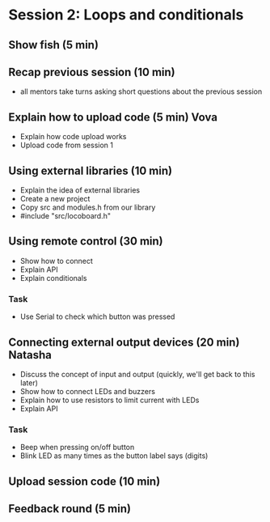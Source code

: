 # Session 2: Loops and conditionals

## Show fish (5 min)

## Recap previous session (10 min)

- all mentors take turns asking short questions about the previous session

## Explain how to upload code (5 min) **Vova**

- Explain how code upload works
- Upload code from session 1

## Using external libraries (10 min)

- Explain the idea of external libraries
- Create a new project
- Copy src and modules.h from our library
- \#include "src/locoboard.h"

## Using remote control (30 min)

- Show how to connect
- Explain API
- Explain conditionals

### Task

- Use Serial to check which button was pressed

## Connecting external output devices (20 min) **Natasha**

- Discuss the concept of input and output (quickly, we'll get back to this later)
- Show how to connect LEDs and buzzers
- Explain how to use resistors to limit current with LEDs
- Explain API

### Task

- Beep when pressing on/off button
- Blink LED as many times as the button label says (digits) 

## Upload session code (10 min)

## Feedback round (5 min)